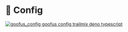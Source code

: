 # 🔋 Config

<a href="https://deno.land/x/trailmix/src/config">
  <img
    src="https://trailmix-images.s3.amazonaws.com/gooface/gooface-config.png"
    alt="goofus_config goofus config trailmix deno typescript"
  />
</a>
